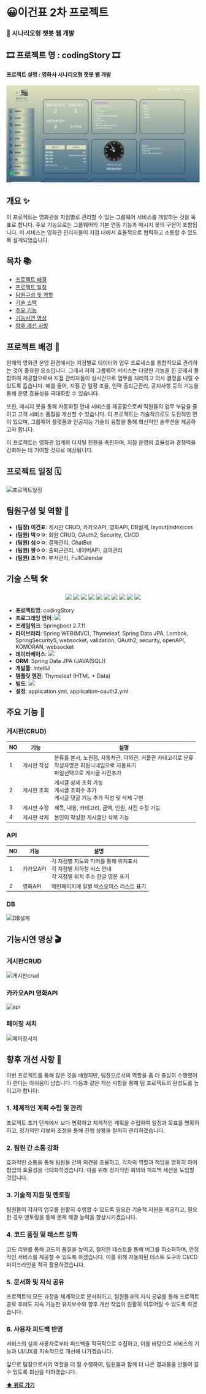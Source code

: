 # 😀이건표 2차 프로젝트

### 🎥 시나리오형 챗봇 웹 개발

## 🎞 **프로젝트 명** : codingStory 🎞

#### **프로젝트 설명** : 영화사 시나리오형 챗봇 웹 개발

<img src="src/main/resources/static/images/메인.jpg" alt="메인"/>

## 개요 ✨
이 프로젝트는 영화관을 지점별로 관리할 수 있는 그룹웨어 서비스를 개발하는 것을 목표로 합니다. 주요 기능으로는 그룹웨어의 기본 연동 기능과 메시지 봇의 구현이 포함됩니다. 이 서비스는 영화관 관리자들이 지점 내에서 효율적으로 협력하고 소통할 수 있도록 설계되었습니다.

## 목차 📚
- [프로젝트 배경](#프로젝트-배경-)
- [프로젝트 일정](#프로젝트-일정-)
- [팀원구성 및 역할](#팀원구성-및-역할-)
- [기술 스택](#기술-스택-)
- [주요 기능](#주요-기능-)
- [기능시연 영상](#기능시연-영상-)
- [향후 개선 사항](#향후-개선-사항-)

## 프로젝트 배경 📜
현재의 영화관 운영 환경에서는 지점별로 데이터와 업무 프로세스를 통합적으로 관리하는 것이 중요한 요소입니다. 그래서 저희 그룹웨어 서비스는 다양한 기능을 한 곳에서 통합하여 제공함으로써 지점 관리자들이 실시간으로 업무를 처리하고 의사 결정을 내릴 수 있도록 돕습니다. 예를 들어, 지점 간 일정 조율, 인력 출퇴근관리, 공지사항 등의 기능을 통해 운영 효율성을 극대화할 수 있습니다.

또한, 메시지 봇을 통해 자동화된 안내 서비스를 제공함으로써 직원들의 업무 부담을 줄이고 고객 서비스 품질을 개선할 수 있습니다. 이 프로젝트는 기술적으로도 도전적인 면이 있으며, 그룹웨어 플랫폼과 인공지능 기술의 융합을 통해 혁신적인 솔루션을 제공하고자 합니다.

이 프로젝트는 영화관 업계의 디지털 전환을 촉진하며, 지점 운영의 효율성과 경쟁력을 강화하는 데 기여할 것으로 예상됩니다.

## 프로젝트 일정 🗓️
<img src="src/main/resources/static/images/일정.jpg" alt="프로젝트일정"/>

## 팀원구성 및 역할 👥

- **(팀장) 이건표**: 게시판 CRUD, 카카오API, 영화API, DB설계, layout(index)css
- **(팀원) 박ㅇㅇ**: 회원 CRUD, OAuth2, Security, CI/CD
- **(팀원) 심ㅇㅇ**: 결재관리, ChatBot
- **(팀원) 왕ㅇㅇ**: 출퇴근관리, 네이버API, 급여관리
- **(팀원) 조ㅇㅇ**: 부서관리, FullCalendar

## 기술 스택 🛠️

<p align="center">
  <img src="https://img.shields.io/badge/JavaScript-F7DF1E?style=for-the-badge&logo=JavaScript&logoColor=white">
  <img src="https://img.shields.io/badge/HTML5-E34F26?style=for-the-badge&logo=html5&logoColor=white">
  <img src="https://img.shields.io/badge/CSS3-1572B6?style=for-the-badge&logo=css3&logoColor=white">
  <img src="https://img.shields.io/badge/jQuery-0769AD?style=for-the-badge&logo=jquery&logoColor=white">
  <img src="https://img.shields.io/badge/Amazon_AWS-232F3E?style=for-the-badge&logo=amazon-aws&logoColor=white">
  <img src="https://img.shields.io/badge/Oracle-F80000?style=for-the-badge&logo=Oracle&logoColor=white">
  <img src="https://img.shields.io/badge/Spring_Security-6DB33F?style=for-the-badge&logo=Spring-Security&logoColor=white">
  <img src="https://img.shields.io/badge/GIT-E44C30?style=for-the-badge&logo=git&logoColor=white">
  <img src="https://img.shields.io/badge/Notion-000000?style=for-the-badge&logo=notion&logoColor=white">
  <img src="https://img.shields.io/badge/Visual Studio Code-007ACC?style=for-the-badge&logo=Visual Studio Code&logoColor=white">
</p>

- **프로젝트명**: codingStory
- **프로그래밍 언어**: <img src="https://img.shields.io/badge/Java-ED8B00?style=for-the-badge&logo=openjdk&logoColor=white">
- **프레임워크**: Springboot 2.7.11
- **라이브러리**: Spring WEB(MVC), Thymeleaf, Spring Data JPA, Lombok, SpringSecurity5, websocket, validation, OAuth2, security, openAPI, KOMORAN, websocket
- **데이터베이스**: <img src="https://img.shields.io/badge/MySQL-005C84?style=for-the-badge&logo=mysql&logoColor=white">
- **ORM**: Spring Data JPA (JAVA(SQL))
- **개발툴**: IntelliJ
- **템플릿 엔진**: Thymeleaf (HTML + Data)
- **빌드**: <img src="https://img.shields.io/badge/Gradle-02303A.svg?style=for-the-badge&logo=Gradle&logoColor=white">
- **설정**: application.yml, application-oauth2.yml

## 주요 기능 🚀

### 게시판(CRUD)
| NO | 기능         | 설명                                                                 |
|----|--------------|----------------------------------------------------------------------|
| 1  | 게시판 작성   | 분류를 본사, 노원점, 자동차관, 야외관, 커플관 카테고리로 분류<br> 작성자명은 회원닉네임으로 자동표기<br> 파일선택으로 게시글 사진추가 |
| 2  | 게시판 조회   | 게시글 상세 조회 가능<br>게시글 조회수 추가<br>게시글 댓글 기능 추가 작성 및 삭제 구현<br> |
| 3  | 게시판 수정   | 제목, 내용, 카테고리, 금액, 인원, 사진 수정 가능  |
| 4  | 게시판 삭제   | 본인이 작성한 게시글만 삭제 가능  |

### API
| NO | 기능           | 설명                                                   |
|----|----------------|--------------------------------------------------------|
| 1  | 카카오API  | 각 지점별 지도와 마커를 통해 위치표시 <br> 각 지점별 지하철 버스 안내 <br> 각 지점별 위치 주소 한글 영문 표기        |
| 2  | 영화API  | 메인페이지에 일별 박스오피스 리스트 표기    |

### DB
<img src="src/main/resources/static/images/erd.jpg" alt="DB설계"/>

## 기능시연 영상 🎬

### 게시판CRUD
![게시판crud](https://github.com/leegeonpyo/CodingStoryProject/assets/154856555/04027371-53fc-4f43-a672-506dee0a4175)

### 카카오API 영화API
![api](https://github.com/leegeonpyo/CodingStoryProject/assets/154856555/699551f1-29d3-434f-99ec-38f2c77c3210)

### 페이징 서치
![페이징서치](https://github.com/leegeonpyo/CodingStoryProject/assets/154856555/5b513007-e894-4811-b0fe-429d46f92080)

## 향후 개선 사항 🔧

이번 프로젝트를 통해 많은 것을 배웠지만, 팀장으로서의 역할을 좀 더 충실히 수행했어야 한다는 아쉬움이 남습니다. 다음과 같은 개선 사항을 통해 팀 프로젝트의 완성도를 높이고자 합니다:

### 1. 체계적인 계획 수립 및 관리
프로젝트 초기 단계에서 보다 명확하고 체계적인 계획을 수립하여 일정과 목표를 명확히 하고, 정기적인 리뷰와 조정을 통해 진행 상황을 철저히 관리하겠습니다.

### 2. 팀원 간 소통 강화
효과적인 소통을 통해 팀원들 간의 의견을 조율하고, 각자의 역할과 책임을 명확히 하여 협업의 효율성을 극대화하겠습니다. 이를 위해 정기적인 회의와 피드백 세션을 도입할 것입니다.

### 3. 기술적 지원 및 멘토링
팀원들이 각자의 업무를 원활히 수행할 수 있도록 필요한 기술적 지원을 제공하고, 필요한 경우 멘토링을 통해 문제 해결 능력을 향상시키겠습니다.

### 4. 코드 품질 및 테스트 강화
코드 리뷰를 통해 코드의 품질을 높이고, 철저한 테스트를 통해 버그를 최소화하며, 안정적인 서비스를 제공할 수 있도록 하겠습니다. 이를 위해 자동화된 테스트 도구와 CI/CD 파이프라인을 적극 활용하겠습니다.

### 5. 문서화 및 지식 공유
프로젝트의 모든 과정을 체계적으로 문서화하고, 팀원들과의 지식 공유를 통해 프로젝트 종료 후에도 지속 가능한 유지보수와 향후 개선 작업이 원활히 이루어질 수 있도록 하겠습니다.

### 6. 사용자 피드백 반영
서비스의 실제 사용자로부터 피드백을 적극적으로 수집하고, 이를 바탕으로 서비스의 기능과 UI/UX를 지속적으로 개선해 나가겠습니다.

앞으로 팀장으로서의 역할을 더 잘 수행하여, 팀원들과 함께 더 나은 결과물을 만들어 갈 수 있도록 최선을 다하겠습니다.

**[⬆ 위로 가기](#이건표-2차-프로젝트)**
